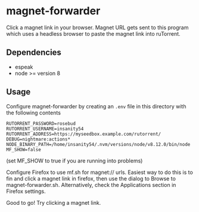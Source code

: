 # magnet-forwarder

Click a magnet link in your browser. Magnet URL gets sent to this program which uses a headless browser to paste the magnet link into ruTorrent.

## Dependencies

  * espeak
  * node >= version 8

## Usage

Configure magnet-forwarder by creating an `.env` file in this directory with the following contents

```
RUTORRENT_PASSWORD=rosebud
RUTORRENT_USERNAME=insanity54
RUTORRENT_ADDRESS=https://myseedbox.example.com/rutorrent/
DEBUG=nightmare:actions*
NODE_BINARY_PATH=/home/insanity54/.nvm/versions/node/v8.12.0/bin/node
MF_SHOW=false
```

(set MF_SHOW to true if you are running into problems)

Configure Firefox to use mf.sh for magnet:// urls. Easiest way to do this is to fin and click a magnet link in firefox, then use the dialog to Browse to magnet-forwarder.sh. Alternatively, check the Applications section in Firefox settings.

Good to go! Try clicking a magnet link.
